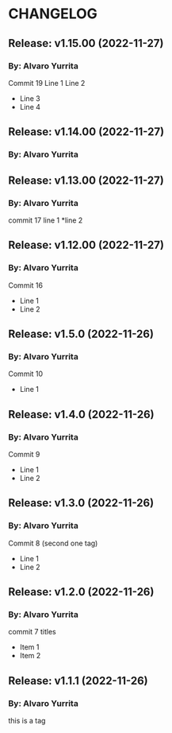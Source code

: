 # CHANGELOG

## Release: v1.15.00 (2022-11-27)
### By: Alvaro Yurrita
Commit 19
Line 1
Line 2
* Line 3
* Line 4

## Release: v1.14.00 (2022-11-27)
### By: Alvaro Yurrita


## Release: v1.13.00 (2022-11-27)
### By: Alvaro Yurrita
commit 17
line 1
*line 2

## Release: v1.12.00 (2022-11-27)
### By: Alvaro Yurrita
Commit 16
* Line 1
* Line 2

## Release: v1.5.0 (2022-11-26)
### By: Alvaro Yurrita
Commit 10
* Line 1

## Release: v1.4.0 (2022-11-26)
### By: Alvaro Yurrita
Commit 9
* Line 1
* Line 2

## Release: v1.3.0 (2022-11-26)
### By: Alvaro Yurrita
Commit 8 (second one tag)
* Line 1
* Line 2

## Release: v1.2.0 (2022-11-26)
### By: Alvaro Yurrita
commit 7 titles
* Item 1
* Item 2

## Release: v1.1.1 (2022-11-26)
### By: Alvaro Yurrita
this is a tag






